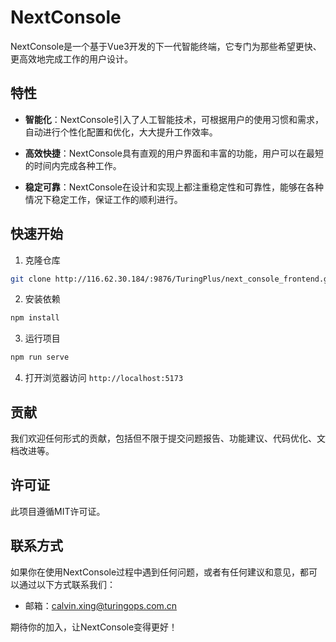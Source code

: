 # NextConsole

NextConsole是一个基于Vue3开发的下一代智能终端，它专门为那些希望更快、更高效地完成工作的用户设计。

## 特性

- **智能化**：NextConsole引入了人工智能技术，可根据用户的使用习惯和需求，自动进行个性化配置和优化，大大提升工作效率。

- **高效快捷**：NextConsole具有直观的用户界面和丰富的功能，用户可以在最短的时间内完成各种工作。

- **稳定可靠**：NextConsole在设计和实现上都注重稳定性和可靠性，能够在各种情况下稳定工作，保证工作的顺利进行。

## 快速开始

1. 克隆仓库
```bash
git clone http://116.62.30.184/:9876/TuringPlus/next_console_frontend.git
```

2. 安装依赖
```bash
npm install
```

3. 运行项目
```bash
npm run serve
```

4. 打开浏览器访问 `http://localhost:5173`

## 贡献

我们欢迎任何形式的贡献，包括但不限于提交问题报告、功能建议、代码优化、文档改进等。

## 许可证

此项目遵循MIT许可证。

## 联系方式

如果你在使用NextConsole过程中遇到任何问题，或者有任何建议和意见，都可以通过以下方式联系我们：

- 邮箱：calvin.xing@turingops.com.cn


期待你的加入，让NextConsole变得更好！
